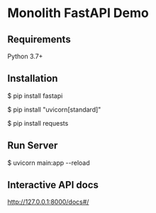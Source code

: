 # Monolith FastAPI Demo

## Requirements
Python 3.7+

## Installation
$ pip install fastapi

$ pip install "uvicorn[standard]"

$ pip install requests

## Run Server
$ uvicorn main:app --reload

## Interactive API docs
http://127.0.0.1:8000/docs#/
